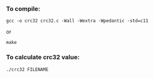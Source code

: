 ### To compile:
```
gcc -o crc32 crc32.c -Wall -Wextra -Wpedantic -std=c11
```
or
```
make
```


### To calculate crc32 value:
```
./crc32 FILENAME
```
